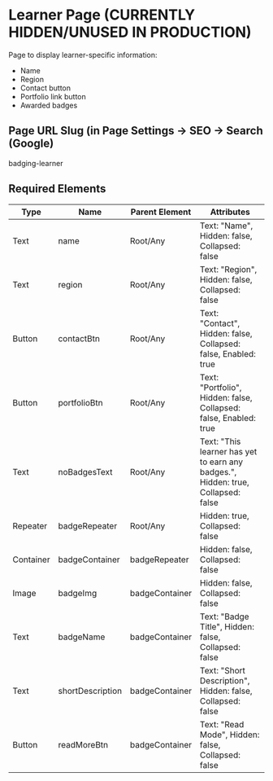 # Learner Page (CURRENTLY HIDDEN/UNUSED IN PRODUCTION)
Page to display learner-specific information:
+ Name
+ Region
+ Contact button
+ Portfolio link button
+ Awarded badges

## Page URL Slug (in Page Settings -> SEO -> Search (Google)
badging-learner

## Required Elements
| Type                 | Name                   | Parent Element    | Attributes                                        |
|----------------------|------------------------|-------------------|--------------------------------|
| Text                 | name                   | Root/Any          | Text: "Name", Hidden: false, Collapsed: false                   |
| Text                 | region                 | Root/Any          | Text: "Region", Hidden: false, Collapsed: false                   |
| Button               | contactBtn             | Root/Any          | Text: "Contact", Hidden: false, Collapsed: false, Enabled: true    |
| Button               | portfolioBtn           | Root/Any          | Text: "Portfolio", Hidden: false, Collapsed: false, Enabled: true    |
| Text                 | noBadgesText           | Root/Any          | Text: "This learner has yet to earn any badges.", Hidden: true, Collapsed: false |
| Repeater             | badgeRepeater          | Root/Any          | Hidden: true, Collapsed: false |
| Container            | badgeContainer         | badgeRepeater     | Hidden: false, Collapsed: false |
| Image                | badgeImg               | badgeContainer    | Hidden: false, Collapsed: false |
| Text                 | badgeName              | badgeContainer    | Text: "Badge Title", Hidden: false, Collapsed: false |
| Text                 | shortDescription       | badgeContainer    | Text: "Short Description", Hidden: false, Collapsed: false |
| Button               | readMoreBtn            | badgeContainer    | Text: "Read Mode", Hidden: false, Collapsed: false |
